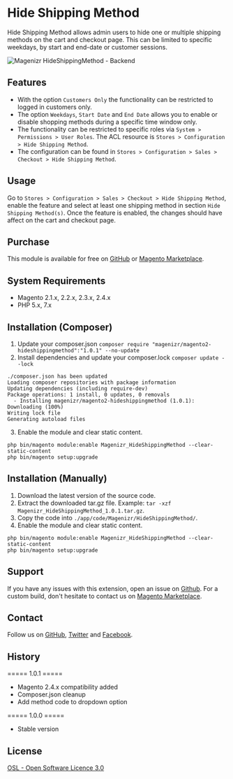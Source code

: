 # Hide Shipping Method
Hide Shipping Method allows admin users to hide one or multiple shipping methods on the cart and checkout page. This can be limited to specific weekdays, by start and end-date or customer sessions. 

![Magenizr HideShippingMethod - Backend](https://images2.imgbox.com/8a/8b/Hxas4E4z_o.gif)

## Features
* With the option `Customers Only` the functionality can be restricted to logged in customers only.
* The option `Weekdays`, `Start Date` and `End Date` allows you to enable or disable shopping methods during a specific time window only.
* The functionality can be restricted to specific roles via `System > Permissions > User Roles`. The ACL resource is `Stores > Configuration > Hide Shipping Method`.
* The configuration can be found in `Stores > Configuration > Sales > Checkout > Hide Shipping Method`.

## Usage
Go to `Stores > Configuration > Sales > Checkout > Hide Shipping Method`, enable the feature and select at least one shipping method in section `Hide Shipping Method(s)`. Once the feature is enabled, the changes should have affect on the cart and checkout page.

## Purchase
This module is available for free on [GitHub](https://github.com/magenizr) or [Magento Marketplace](https://marketplace.magento.com/partner/magenizr).

## System Requirements
* Magento 2.1.x, 2.2.x, 2.3.x, 2.4.x
* PHP 5.x, 7.x

## Installation (Composer)

1. Update your composer.json `composer require "magenizr/magento2-hideshippingmethod":"1.0.1" --no-update`
2. Install dependencies and update your composer.lock `composer update --lock`

```
./composer.json has been updated
Loading composer repositories with package information
Updating dependencies (including require-dev)              
Package operations: 1 install, 0 updates, 0 removals
  - Installing magenizr/magento2-hideshippingmethod (1.0.1): Downloading (100%)         
Writing lock file
Generating autoload files
```

3. Enable the module and clear static content.

```
php bin/magento module:enable Magenizr_HideShippingMethod --clear-static-content
php bin/magento setup:upgrade
```

## Installation (Manually)
1. Download the latest version of the source code.
2. Extract the downloaded tar.gz file. Example: `tar -xzf Magenizr_HideShippingMethod_1.0.1.tar.gz`.
3. Copy the code into `./app/code/Magenizr/HideShippingMethod/`.
4. Enable the module and clear static content.

```
php bin/magento module:enable Magenizr_HideShippingMethod --clear-static-content
php bin/magento setup:upgrade
```

## Support
If you have any issues with this extension, open an issue on [Github](https://github.com/magenizr/Magenizr_HideShippingMethod/issues). For a custom build, don't hesitate to contact us on [Magento Marketplace](https://marketplace.magento.com/partner/magenizr).

## Contact
Follow us on [GitHub](https://github.com/magenizr), [Twitter](https://twitter.com/magenizr) and [Facebook](https://www.facebook.com/magenizr).

## History
===== 1.0.1 =====
* Magento 2.4.x compatibility added
* Composer.json cleanup
* Add method code to dropdown option

===== 1.0.0 =====
* Stable version

## License
[OSL - Open Software Licence 3.0](http://opensource.org/licenses/osl-3.0.php)
